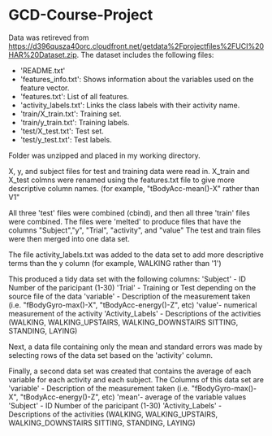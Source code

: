 # GCD-Course-Project

Data was retireved from https://d396qusza40orc.cloudfront.net/getdata%2Fprojectfiles%2FUCI%20HAR%20Dataset.zip.
The dataset includes the following files:
- 'README.txt'
- 'features_info.txt': Shows information about the variables used on the feature vector.
- 'features.txt': List of all features.
- 'activity_labels.txt': Links the class labels with their activity name.
- 'train/X_train.txt': Training set.
- 'train/y_train.txt': Training labels.
- 'test/X_test.txt': Test set.
- 'test/y_test.txt': Test labels.

Folder was unzipped and placed in my working directory. 


X, y, and subject files for test and training data were read in.
X_train and X_test colmns were renamed using the features.txt file to give more descriptive column names. (for example, "tBodyAcc-mean()-X" rather than V1"

All three 'test' files were combined (cbind), and then all three 'train' files were combined. 
The files were 'melted' to produce files that have the columns "Subject","y", "Trial", "activity", and "value"
The test and train files were then merged into one data set.

The file activity_labels.txt was added to the data set to add more descriptive terms than the y column (for example, WALKING rather than '1')

This produced a tidy data set with the following columns:
'Subject' - ID Number of the paricipant (1-30)
'Trial' - Training or Test depending on the source file of the data
'variable' - Description of the measurement taken (i.e. "fBodyGyro-max()-X", "tBodyAcc-energy()-Z", etc)
'value'- numerical measurement of the activity
'Activity_Labels' - Descriptions of the activities (WALKING, WALKING_UPSTAIRS, WALKING_DOWNSTAIRS SITTING, STANDING, LAYING)



Next, a data file containing only the mean and standard errors was made by selecting rows of the data set based on the 'activity' column. 



Finally, a second data set was created that contains the average of each variable for each activity and each subject.
The Columns of this data set are 
'variable' - Description of the measurement taken (i.e. "fBodyGyro-max()-X", "tBodyAcc-energy()-Z", etc)
'mean'- average of the variable values
'Subject' - ID Number of the paricipant (1-30)
'Activity_Labels' - Descriptions of the activities (WALKING, WALKING_UPSTAIRS, WALKING_DOWNSTAIRS SITTING, STANDING, LAYING)
